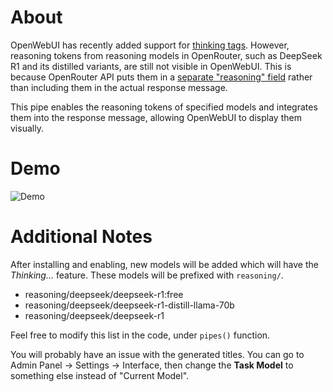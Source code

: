 # About

OpenWebUI has recently added support for [thinking tags](https://github.com/open-webui/open-webui/blob/b72150c881955721a63ae7f4ea1b9ea293816fc1/CHANGELOG.md?plain=1#L39). However, reasoning tokens from reasoning models in OpenRouter, such as DeepSeek R1 and its distilled variants, are still not visible in OpenWebUI. This is because OpenRouter API puts them in a [separate "reasoning" field](https://openrouter.ai/announcements/reasoning-tokens-for-thinking-models) rather than including them in the actual response message.

This pipe enables the reasoning tokens of specified models and integrates them into the response message, allowing OpenWebUI to display them visually.


# Demo

![Demo](https://github.com/rmarfil3/openwebui-openrouter-reasoning-tokens/blob/main/DEMO.gif)


# Additional Notes

After installing and enabling, new models will be added which will have the _Thinking..._ feature.
These models will be prefixed with `reasoning/`.

- reasoning/deepseek/deepseek-r1:free
- reasoning/deepseek/deepseek-r1-distill-llama-70b
- reasoning/deepseek/deepseek-r1

Feel free to modify this list in the code, under `pipes()` function.

You will probably have an issue with the generated titles.
You can go to Admin Panel -> Settings -> Interface, then change the **Task Model** to something else instead of "Current Model".
